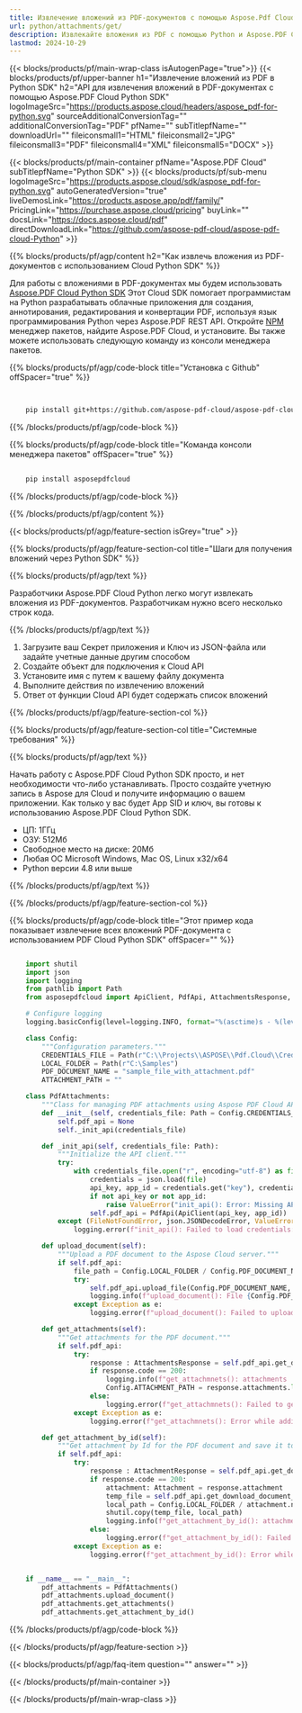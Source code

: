 ```yaml
---
title: Извлечение вложений из PDF-документов с помощью Aspose.Pdf Cloud Python SDK
url: python/attachments/get/
description: Извлекайте вложения из PDF с помощью Python и Aspose.PDF Cloud SDK. Эффективно получайте доступ к встроенному контенту.
lastmod: 2024-10-29
---
```


{{< blocks/products/pf/main-wrap-class isAutogenPage="true">}}
{{< blocks/products/pf/upper-banner h1="Извлечение вложений из PDF в Python SDK" h2="API для извлечения вложений в PDF-документах с помощью Aspose.PDF Cloud Python SDK" logoImageSrc="https://products.aspose.cloud/headers/aspose_pdf-for-python.svg" sourceAdditionalConversionTag="" additionalConversionTag="PDF" pfName="" subTitlepfName="" downloadUrl="" fileiconsmall1="HTML" fileiconsmall2="JPG" fileiconsmall3="PDF" fileiconsmall4="XML" fileiconsmall5="DOCX" >}}

{{< blocks/products/pf/main-container pfName="Aspose.PDF Cloud" subTitlepfName="Python SDK" >}}
{{< blocks/products/pf/sub-menu logoImageSrc="https://products.aspose.cloud/sdk/aspose_pdf-for-python.svg"
autoGeneratedVersion="true"
liveDemosLink="https://products.aspose.app/pdf/family/" PricingLink="https://purchase.aspose.cloud/pricing" buyLink="" docsLink="https://docs.aspose.cloud/pdf"  directDownloadLink="https://github.com/aspose-pdf-cloud/aspose-pdf-cloud-Python" >}}

{{% blocks/products/pf/agp/content h2="Как извлечь вложения из PDF-документов с использованием Cloud Python SDK" %}}

Для работы с вложениями в PDF-документах мы будем использовать
[Aspose.PDF Cloud Python SDK](https://products.aspose.cloud/pdf/python/)
Этот Cloud SDK помогает программистам на Python разрабатывать облачные приложения для создания, аннотирования, редактирования и конвертации PDF, используя язык программирования Python через Aspose.PDF REST API. Откройте
[NPM](https://www.npmjs.com/package/asposepdfcloud)
менеджер пакетов, найдите
Aspose.PDF Cloud,
и установите. Вы также можете использовать следующую команду из консоли менеджера пакетов.

{{% blocks/products/pf/agp/code-block title="Установка с Github" offSpacer="true" %}}

```bash

     
    pip install git+https://github.com/aspose-pdf-cloud/aspose-pdf-cloud-python.git


```

{{% /blocks/products/pf/agp/code-block %}}

{{% blocks/products/pf/agp/code-block title="Команда консоли менеджера пакетов" offSpacer="true" %}}

```bash
     
    pip install asposepdfcloud

```

{{% /blocks/products/pf/agp/code-block %}}

{{% /blocks/products/pf/agp/content %}}

{{< blocks/products/pf/agp/feature-section isGrey="true" >}}

{{% blocks/products/pf/agp/feature-section-col title="Шаги для получения вложений через Python SDK" %}}

{{% blocks/products/pf/agp/text %}}

Разработчики Aspose.PDF Cloud Python легко могут извлекать вложения из PDF-документов. Разработчикам нужно всего несколько строк кода.

{{% /blocks/products/pf/agp/text %}}

1. Загрузите ваш Секрет приложения и Ключ из JSON-файла или задайте учетные данные другим способом
1. Создайте объект для подключения к Cloud API
1. Установите имя с путем к вашему файлу документа
1. Выполните действия по извлечению вложений
1. Ответ от функции Cloud API будет содержать список вложений

{{% /blocks/products/pf/agp/feature-section-col %}}

{{% blocks/products/pf/agp/feature-section-col title="Системные требования" %}}

{{% blocks/products/pf/agp/text %}}

Начать работу с Aspose.PDF Cloud Python SDK просто, и нет необходимости что-либо устанавливать. Просто создайте учетную запись в Aspose для Cloud и получите информацию о вашем приложении. Как только у вас будет App SID и ключ, вы готовы к использованию Aspose.PDF Cloud Python SDK.

* ЦП: 1ГГц
* ОЗУ: 512Мб
* Свободное место на диске: 20Мб
* Любая ОС Microsoft Windows, Mac OS, Linux x32/x64
* Python версии 4.8 или выше

{{% /blocks/products/pf/agp/text %}}

{{% /blocks/products/pf/agp/feature-section-col %}}

{{% blocks/products/pf/agp/code-block title="Этот пример кода показывает извлечение всех вложений PDF-документа с использованием PDF Cloud Python SDK" offSpacer="" %}}

```python

    import shutil
    import json
    import logging
    from pathlib import Path
    from asposepdfcloud import ApiClient, PdfApi, AttachmentsResponse, AttachmentResponse, Attachment

    # Configure logging
    logging.basicConfig(level=logging.INFO, format="%(asctime)s - %(levelname)s - %(message)s")

    class Config:
        """Configuration parameters."""
        CREDENTIALS_FILE = Path(r"C:\\Projects\\ASPOSE\\Pdf.Cloud\\Credentials\\credentials.json")
        LOCAL_FOLDER = Path(r"C:\Samples")
        PDF_DOCUMENT_NAME = "sample_file_with_attachment.pdf"
        ATTACHMENT_PATH = ""

    class PdfAttachments:
        """Class for managing PDF attachments using Aspose PDF Cloud API."""
        def __init__(self, credentials_file: Path = Config.CREDENTIALS_FILE):
            self.pdf_api = None
            self._init_api(credentials_file)

        def _init_api(self, credentials_file: Path):
            """Initialize the API client."""
            try:
                with credentials_file.open("r", encoding="utf-8") as file:
                    credentials = json.load(file)
                    api_key, app_id = credentials.get("key"), credentials.get("id")
                    if not api_key or not app_id:
                        raise ValueError("init_api(): Error: Missing API keys in the credentials file.")
                    self.pdf_api = PdfApi(ApiClient(api_key, app_id))
            except (FileNotFoundError, json.JSONDecodeError, ValueError) as e:
                logging.error(f"init_api(): Failed to load credentials: {e}")

        def upload_document(self):
            """Upload a PDF document to the Aspose Cloud server."""
            if self.pdf_api:
                file_path = Config.LOCAL_FOLDER / Config.PDF_DOCUMENT_NAME
                try:
                    self.pdf_api.upload_file(Config.PDF_DOCUMENT_NAME, str(file_path))
                    logging.info(f"upload_document(): File {Config.PDF_DOCUMENT_NAME} uploaded successfully.")
                except Exception as e:
                    logging.error(f"upload_document(): Failed to upload file: {e}")

        def get_attachments(self):
            """Get attachments for the PDF document."""
            if self.pdf_api:
                try:
                    response : AttachmentsResponse = self.pdf_api.get_document_attachments(Config.PDF_DOCUMENT_NAME)
                    if response.code == 200:
                        logging.info(f"get_attachmnets(): attachments '{response.attachments}' for the document '{Config.PDF_DOCUMENT_NAME}'.")
                        Config.ATTACHMENT_PATH = response.attachments.list[0].links[0].href
                    else:
                        logging.error(f"get_attachmnets(): Failed to get attachments to the document. Response code: {response.code}")
                except Exception as e:
                    logging.error(f"get_attachmnets(): Error while adding attachment: {e}")

        def get_attachment_by_id(self):
            """Get attachment by Id for the PDF document and save it to local file."""
            if self.pdf_api:
                try:
                    response : AttachmentResponse = self.pdf_api.get_document_attachment_by_index(Config.PDF_DOCUMENT_NAME, Config.ATTACHMENT_PATH)
                    if response.code == 200:
                        attachment: Attachment = response.attachment
                        temp_file = self.pdf_api.get_download_document_attachment_by_index(Config.PDF_DOCUMENT_NAME, Config.ATTACHMENT_PATH)
                        local_path = Config.LOCAL_FOLDER / attachment.name
                        shutil.copy(temp_file, local_path)
                        logging.info(f"get_attachment_by_id(): attachment '{local_path}' for the document '{Config.PDF_DOCUMENT_NAME}' successfuly saved.")
                    else:
                        logging.error(f"get_attachment_by_id(): Failed to get attachment for the document '{Config.PDF_DOCUMENT_NAME}'. Response code: {response.code}")
                except Exception as e:
                    logging.error(f"get_attachment_by_id(): Error while get attachment: {e}")


    if __name__ == "__main__":
        pdf_attachments = PdfAttachments()
        pdf_attachments.upload_document()
        pdf_attachments.get_attachments()
        pdf_attachments.get_attachment_by_id()
```

{{% /blocks/products/pf/agp/code-block %}}

{{< /blocks/products/pf/agp/feature-section >}}

{{< blocks/products/pf/agp/faq-item question="" answer="" >}}

{{< /blocks/products/pf/main-container >}}

{{< /blocks/products/pf/main-wrap-class >}}

